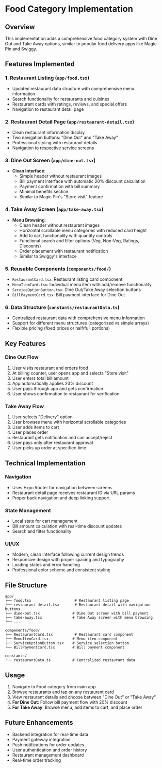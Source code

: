 # Food Category Implementation

## Overview
This implementation adds a comprehensive food category system with Dine Out and Take Away options, similar to popular food delivery apps like Magic Pin and Swiggy.

## Features Implemented

### 1. Restaurant Listing (`app/food.tsx`)
- Updated restaurant data structure with comprehensive menu information
- Search functionality for restaurants and cuisines
- Restaurant cards with ratings, reviews, and special offers
- Navigation to restaurant detail page

### 2. Restaurant Detail Page (`app/restaurant-detail.tsx`)
- Clean restaurant information display
- Two navigation buttons: "Dine Out" and "Take Away"
- Professional styling with restaurant details
- Navigation to respective service screens

### 3. Dine Out Screen (`app/dine-out.tsx`)
- **Clean Interface**: 
  - Simple header without restaurant images
  - Bill payment interface with automatic 20% discount calculation
  - Payment confirmation with bill summary
  - Minimal benefits section
  - Similar to Magic Pin's "Store visit" feature

### 4. Take Away Screen (`app/take-away.tsx`)
- **Menu Browsing**:
  - Clean header without restaurant images
  - Horizontal scrollable menu categories with reduced card height
  - Add to cart functionality with quantity controls
  - Functional search and filter options (Veg, Non-Veg, Ratings, Discounts)
  - Order placement with restaurant notification
  - Similar to Swiggy's interface

### 5. Reusable Components (`components/food/`)
- `RestaurantCard.tsx`: Restaurant listing card component
- `MenuItemCard.tsx`: Individual menu item with add/remove functionality
- `ServiceOptionButton.tsx`: Dine Out/Take Away selection buttons
- `BillPaymentCard.tsx`: Bill payment interface for Dine Out

### 6. Data Structure (`constants/restaurantData.ts`)
- Centralized restaurant data with comprehensive menu information
- Support for different menu structures (categorized vs simple arrays)
- Flexible pricing (fixed prices or half/full portions)

## Key Features

### Dine Out Flow
1. User visits restaurant and orders food
2. At billing counter, user opens app and selects "Store visit"
3. User enters total bill amount
4. App automatically applies 20% discount
5. User pays through app and gets confirmation
6. User shows confirmation to restaurant for verification

### Take Away Flow
1. User selects "Delivery" option
2. User browses menu with horizontal scrollable categories
3. User adds items to cart
4. User places order
5. Restaurant gets notification and can accept/reject
6. User pays only after restaurant approval
7. User picks up order at specified time

## Technical Implementation

### Navigation
- Uses Expo Router for navigation between screens
- Restaurant detail page receives restaurant ID via URL params
- Proper back navigation and deep linking support

### State Management
- Local state for cart management
- Bill amount calculation with real-time discount updates
- Search and filter functionality

### UI/UX
- Modern, clean interface following current design trends
- Responsive design with proper spacing and typography
- Loading states and error handling
- Professional color scheme and consistent styling

## File Structure
```
app/
├── food.tsx                    # Restaurant listing page
├── restaurant-detail.tsx       # Restaurant detail with navigation buttons
├── dine-out.tsx               # Dine Out screen with bill payment
├── take-away.tsx              # Take Away screen with menu browsing
└── ...

components/food/
├── RestaurantCard.tsx          # Restaurant card component
├── MenuItemCard.tsx           # Menu item component
├── ServiceOptionButton.tsx    # Service selection button
└── BillPaymentCard.tsx        # Bill payment component

constants/
└── restaurantData.ts          # Centralized restaurant data
```

## Usage
1. Navigate to Food category from main app
2. Browse restaurants and tap on any restaurant card
3. View restaurant details and choose between "Dine Out" or "Take Away"
4. **For Dine Out**: Follow bill payment flow with 20% discount
5. **For Take Away**: Browse menu, add items to cart, and place order

## Future Enhancements
- Backend integration for real-time data
- Payment gateway integration
- Push notifications for order updates
- User authentication and order history
- Restaurant management dashboard
- Real-time order tracking
